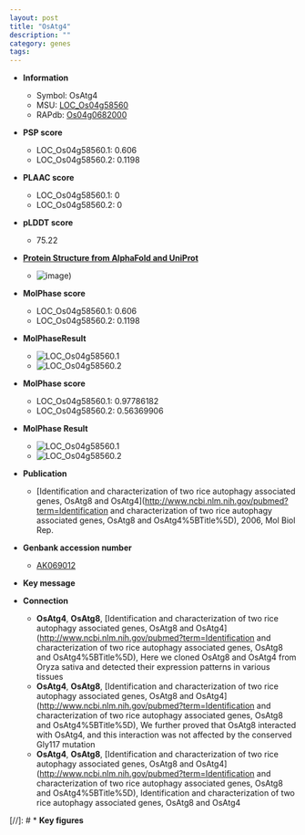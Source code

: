 ```yaml
---
layout: post
title: "OsAtg4"
description: ""
category: genes
tags: 
---
```


* **Information**  
    + Symbol: OsAtg4  
    + MSU: [LOC_Os04g58560](http://rice.plantbiology.msu.edu/cgi-bin/ORF_infopage.cgi?orf=LOC_Os04g58560)  
    + RAPdb: [Os04g0682000](http://rapdb.dna.affrc.go.jp/viewer/gbrowse_details/irgsp1?name=Os04g0682000)  

* **PSP score**  
    + LOC_Os04g58560.1: 0.606 
    + LOC_Os04g58560.2: 0.1198 

* **PLAAC score**  
    + LOC_Os04g58560.1: 0 
    + LOC_Os04g58560.2: 0 

* **pLDDT score**
    + 75.22

* **[Protein Structure from AlphaFold and UniProt](https://www.uniprot.org/uniprotkb/Q7XPW8/entry#structure)**
    + ![image](https://ricepsp.github.io/images/Q7/AF-Q7XPW8-F1.png))

* **MolPhase score**
    + LOC_Os04g58560.1: 0.606
    + LOC_Os04g58560.2: 0.1198

* **MolPhaseResult**
    + ![LOC_Os04g58560.1](https://ricepsp.github.io/pictures/LOC_Os04g/LOC_Os04g58560.1.png)
    + ![LOC_Os04g58560.2](https://ricepsp.github.io/pictures/LOC_Os04g/LOC_Os04g58560.2.png)

* **MolPhase score**
    + LOC_Os04g58560.1: 0.97786182
    + LOC_Os04g58560.2: 0.56369906

* **MolPhase Result**
    + ![LOC_Os04g58560.1](https://304243504.github.io/Pictures/LOC_Os04g/LOC_Os04g58560.1.png)
    + ![LOC_Os04g58560.2](https://304243504.github.io/Pictures/LOC_Os04g/LOC_Os04g58560.2.png)

* **Publication**  
    + [Identification and characterization of two rice autophagy associated genes, OsAtg8 and OsAtg4](http://www.ncbi.nlm.nih.gov/pubmed?term=Identification and characterization of two rice autophagy associated genes, OsAtg8 and OsAtg4%5BTitle%5D), 2006, Mol Biol Rep.

* **Genbank accession number**  
    + [AK069012](http://www.ncbi.nlm.nih.gov/nuccore/AK069012)

* **Key message**  

* **Connection**  
    + __OsAtg4__, __OsAtg8__, [Identification and characterization of two rice autophagy associated genes, OsAtg8 and OsAtg4](http://www.ncbi.nlm.nih.gov/pubmed?term=Identification and characterization of two rice autophagy associated genes, OsAtg8 and OsAtg4%5BTitle%5D), Here we cloned OsAtg8 and OsAtg4 from Oryza sativa and detected their expression patterns in various tissues
    + __OsAtg4__, __OsAtg8__, [Identification and characterization of two rice autophagy associated genes, OsAtg8 and OsAtg4](http://www.ncbi.nlm.nih.gov/pubmed?term=Identification and characterization of two rice autophagy associated genes, OsAtg8 and OsAtg4%5BTitle%5D), We further proved that OsAtg8 interacted with OsAtg4, and this interaction was not affected by the conserved Gly117 mutation
    + __OsAtg4__, __OsAtg8__, [Identification and characterization of two rice autophagy associated genes, OsAtg8 and OsAtg4](http://www.ncbi.nlm.nih.gov/pubmed?term=Identification and characterization of two rice autophagy associated genes, OsAtg8 and OsAtg4%5BTitle%5D), Identification and characterization of two rice autophagy associated genes, OsAtg8 and OsAtg4

[//]: # * **Key figures**  


